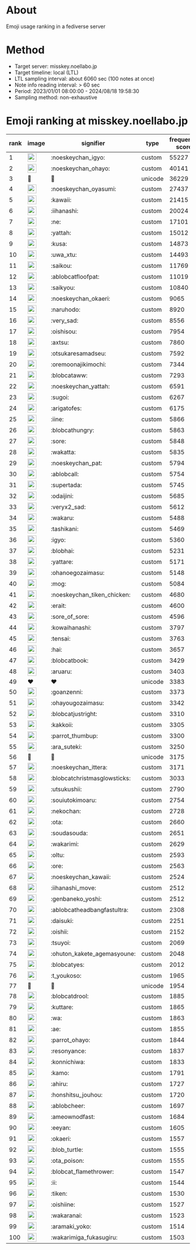 # About
Emoji usage ranking in a fediverse server

# Method
- Target server: misskey.noellabo.jp
- Target timeline: local (LTL)
- LTL sampling interval: about 6060 sec (100 notes at once)
- Note info reading interval: > 60 sec
- Period: 2023/01/01 08:00:00 - 2024/08/18 19:58:30 
- Sampling method: non-exhaustive

# Emoji ranking at misskey.noellabo.jp

|rank|image|signifier|type|frequency score|
|----|----|----|----|----|
|1|<img height="24" src="https://misskey.noellabo.jp/emoji/noeskeychan_igyo.webp">|:noeskeychan_igyo:|custom|55227|
|2|<img height="24" src="https://misskey.noellabo.jp/emoji/noeskeychan_ohayo.webp">|:noeskeychan_ohayo:|custom|40141|
|3|🎉|🎉|unicode|36229|
|4|<img height="24" src="https://misskey.noellabo.jp/emoji/noeskeychan_oyasumi.webp">|:noeskeychan_oyasumi:|custom|27437|
|5|<img height="24" src="https://misskey.noellabo.jp/emoji/kawaii.webp">|:kawaii:|custom|21415|
|6|<img height="24" src="https://misskey.noellabo.jp/emoji/iihanashi.webp">|:iihanashi:|custom|20024|
|7|<img height="24" src="https://misskey.noellabo.jp/emoji/ne.webp">|:ne:|custom|17101|
|8|<img height="24" src="https://misskey.noellabo.jp/emoji/yattah.webp">|:yattah:|custom|15012|
|9|<img height="24" src="https://misskey.noellabo.jp/emoji/kusa.webp">|:kusa:|custom|14873|
|10|<img height="24" src="https://misskey.noellabo.jp/emoji/uwa_xtu.webp">|:uwa_xtu:|custom|14493|
|11|<img height="24" src="https://misskey.noellabo.jp/emoji/saikou.webp">|:saikou:|custom|11769|
|12|<img height="24" src="https://misskey.noellabo.jp/emoji/ablobcatfloofpat.webp">|:ablobcatfloofpat:|custom|11019|
|13|<img height="24" src="https://misskey.noellabo.jp/emoji/saikyou.webp">|:saikyou:|custom|10840|
|14|<img height="24" src="https://misskey.noellabo.jp/emoji/noeskeychan_okaeri.webp">|:noeskeychan_okaeri:|custom|9065|
|15|<img height="24" src="https://misskey.noellabo.jp/emoji/naruhodo.webp">|:naruhodo:|custom|8920|
|16|<img height="24" src="https://misskey.noellabo.jp/emoji/very_sad.webp">|:very_sad:|custom|8556|
|17|<img height="24" src="https://misskey.noellabo.jp/emoji/oishisou.webp">|:oishisou:|custom|7954|
|18|<img height="24" src="https://misskey.noellabo.jp/emoji/axtsu.webp">|:axtsu:|custom|7860|
|19|<img height="24" src="https://misskey.noellabo.jp/emoji/otsukaresamadseu.webp">|:otsukaresamadseu:|custom|7592|
|20|<img height="24" src="https://misskey.noellabo.jp/emoji/oremoonajikimochi.webp">|:oremoonajikimochi:|custom|7344|
|21|<img height="24" src="https://misskey.noellabo.jp/emoji/blobcataww.webp">|:blobcataww:|custom|7293|
|22|<img height="24" src="https://misskey.noellabo.jp/emoji/noeskeychan_yattah.webp">|:noeskeychan_yattah:|custom|6591|
|23|<img height="24" src="https://misskey.noellabo.jp/emoji/sugoi.webp">|:sugoi:|custom|6267|
|24|<img height="24" src="https://misskey.noellabo.jp/emoji/arigatofes.webp">|:arigatofes:|custom|6175|
|25|<img height="24" src="https://misskey.noellabo.jp/emoji/iine.webp">|:iine:|custom|5866|
|26|<img height="24" src="https://misskey.noellabo.jp/emoji/blobcathungry.webp">|:blobcathungry:|custom|5863|
|27|<img height="24" src="https://misskey.noellabo.jp/emoji/sore.webp">|:sore:|custom|5848|
|28|<img height="24" src="https://misskey.noellabo.jp/emoji/wakatta.webp">|:wakatta:|custom|5835|
|29|<img height="24" src="https://misskey.noellabo.jp/emoji/noeskeychan_pat.webp">|:noeskeychan_pat:|custom|5794|
|30|<img height="24" src="https://misskey.noellabo.jp/emoji/ablobcall.webp">|:ablobcall:|custom|5754|
|31|<img height="24" src="https://misskey.noellabo.jp/emoji/supertada.webp">|:supertada:|custom|5745|
|32|<img height="24" src="https://misskey.noellabo.jp/emoji/odaijini.webp">|:odaijini:|custom|5685|
|33|<img height="24" src="https://misskey.noellabo.jp/emoji/veryx2_sad.webp">|:veryx2_sad:|custom|5612|
|34|<img height="24" src="https://misskey.noellabo.jp/emoji/wakaru.webp">|:wakaru:|custom|5488|
|35|<img height="24" src="https://misskey.noellabo.jp/emoji/tashikani.webp">|:tashikani:|custom|5469|
|36|<img height="24" src="https://misskey.noellabo.jp/emoji/igyo.webp">|:igyo:|custom|5360|
|37|<img height="24" src="https://misskey.noellabo.jp/emoji/blobhai.webp">|:blobhai:|custom|5231|
|38|<img height="24" src="https://misskey.noellabo.jp/emoji/yattare.webp">|:yattare:|custom|5171|
|39|<img height="24" src="https://misskey.noellabo.jp/emoji/ohanoegozaimasu.webp">|:ohanoegozaimasu:|custom|5148|
|40|<img height="24" src="https://misskey.noellabo.jp/emoji/mog.webp">|:mog:|custom|5084|
|41|<img height="24" src="https://misskey.noellabo.jp/emoji/noeskeychan_tiken_chicken.webp">|:noeskeychan_tiken_chicken:|custom|4680|
|42|<img height="24" src="https://misskey.noellabo.jp/emoji/erait.webp">|:erait:|custom|4600|
|43|<img height="24" src="https://misskey.noellabo.jp/emoji/sore_of_sore.webp">|:sore_of_sore:|custom|4596|
|44|<img height="24" src="https://misskey.noellabo.jp/emoji/kowaihanashi.webp">|:kowaihanashi:|custom|3797|
|45|<img height="24" src="https://misskey.noellabo.jp/emoji/tensai.webp">|:tensai:|custom|3763|
|46|<img height="24" src="https://misskey.noellabo.jp/emoji/hai.webp">|:hai:|custom|3657|
|47|<img height="24" src="https://misskey.noellabo.jp/emoji/blobcatbook.webp">|:blobcatbook:|custom|3429|
|48|<img height="24" src="https://misskey.noellabo.jp/emoji/aruaru.webp">|:aruaru:|custom|3403|
|49|❤|❤|unicode|3383|
|50|<img height="24" src="https://misskey.noellabo.jp/emoji/goanzenni.webp">|:goanzenni:|custom|3373|
|51|<img height="24" src="https://misskey.noellabo.jp/emoji/ohayougozaimasu.webp">|:ohayougozaimasu:|custom|3342|
|52|<img height="24" src="https://misskey.noellabo.jp/emoji/blobcatjustright.webp">|:blobcatjustright:|custom|3310|
|53|<img height="24" src="https://misskey.noellabo.jp/emoji/kakkoii.webp">|:kakkoii:|custom|3305|
|54|<img height="24" src="https://misskey.noellabo.jp/emoji/parrot_thumbup.webp">|:parrot_thumbup:|custom|3300|
|55|<img height="24" src="https://misskey.noellabo.jp/emoji/ara_suteki.webp">|:ara_suteki:|custom|3250|
|56|🍗|🍗|unicode|3175|
|57|<img height="24" src="https://misskey.noellabo.jp/emoji/noeskeychan_ittera.webp">|:noeskeychan_ittera:|custom|3171|
|58|<img height="24" src="https://misskey.noellabo.jp/emoji/blobcatchristmasglowsticks.webp">|:blobcatchristmasglowsticks:|custom|3033|
|59|<img height="24" src="https://misskey.noellabo.jp/emoji/utsukushii.webp">|:utsukushii:|custom|2790|
|60|<img height="24" src="https://misskey.noellabo.jp/emoji/souiutokimoaru.webp">|:souiutokimoaru:|custom|2754|
|61|<img height="24" src="https://misskey.noellabo.jp/emoji/nekochan.webp">|:nekochan:|custom|2728|
|62|<img height="24" src="https://misskey.noellabo.jp/emoji/ota.webp">|:ota:|custom|2660|
|63|<img height="24" src="https://misskey.noellabo.jp/emoji/soudasouda.webp">|:soudasouda:|custom|2651|
|64|<img height="24" src="https://misskey.noellabo.jp/emoji/wakarimi.webp">|:wakarimi:|custom|2629|
|65|<img height="24" src="https://misskey.noellabo.jp/emoji/oltu.webp">|:oltu:|custom|2593|
|66|<img height="24" src="https://misskey.noellabo.jp/emoji/ore.webp">|:ore:|custom|2563|
|67|<img height="24" src="https://misskey.noellabo.jp/emoji/noeskeychan_kawaii.webp">|:noeskeychan_kawaii:|custom|2524|
|68|<img height="24" src="https://misskey.noellabo.jp/emoji/iihanashi_move.webp">|:iihanashi_move:|custom|2512|
|69|<img height="24" src="https://misskey.noellabo.jp/emoji/genbaneko_yoshi.webp">|:genbaneko_yoshi:|custom|2512|
|70|<img height="24" src="https://misskey.noellabo.jp/emoji/ablobcatheadbangfastultra.webp">|:ablobcatheadbangfastultra:|custom|2308|
|71|<img height="24" src="https://misskey.noellabo.jp/emoji/daisuki.webp">|:daisuki:|custom|2251|
|72|<img height="24" src="https://misskey.noellabo.jp/emoji/oishii.webp">|:oishii:|custom|2152|
|73|<img height="24" src="https://misskey.noellabo.jp/emoji/tsuyoi.webp">|:tsuyoi:|custom|2069|
|74|<img height="24" src="https://misskey.noellabo.jp/emoji/ohuton_kakete_agemasyoune.webp">|:ohuton_kakete_agemasyoune:|custom|2048|
|75|<img height="24" src="https://misskey.noellabo.jp/emoji/blobcatyes.webp">|:blobcatyes:|custom|2012|
|76|<img height="24" src="https://misskey.noellabo.jp/emoji/t_youkoso.webp">|:t_youkoso:|custom|1965|
|77|👀|👀|unicode|1954|
|78|<img height="24" src="https://misskey.noellabo.jp/emoji/blobcatdrool.webp">|:blobcatdrool:|custom|1885|
|79|<img height="24" src="https://misskey.noellabo.jp/emoji/kuttare.webp">|:kuttare:|custom|1865|
|80|<img height="24" src="https://misskey.noellabo.jp/emoji/wa.webp">|:wa:|custom|1863|
|81|<img height="24" src="https://misskey.noellabo.jp/emoji/ae.webp">|:ae:|custom|1855|
|82|<img height="24" src="https://misskey.noellabo.jp/emoji/parrot_ohayo.webp">|:parrot_ohayo:|custom|1844|
|83|<img height="24" src="https://misskey.noellabo.jp/emoji/resonyance.webp">|:resonyance:|custom|1837|
|84|<img height="24" src="https://misskey.noellabo.jp/emoji/konnichiwa.webp">|:konnichiwa:|custom|1833|
|85|<img height="24" src="https://misskey.noellabo.jp/emoji/kamo.webp">|:kamo:|custom|1791|
|86|<img height="24" src="https://misskey.noellabo.jp/emoji/ahiru.webp">|:ahiru:|custom|1727|
|87|<img height="24" src="https://misskey.noellabo.jp/emoji/honshitsu_jouhou.webp">|:honshitsu_jouhou:|custom|1720|
|88|<img height="24" src="https://misskey.noellabo.jp/emoji/ablobcheer.webp">|:ablobcheer:|custom|1697|
|89|<img height="24" src="https://misskey.noellabo.jp/emoji/ameownodfast.webp">|:ameownodfast:|custom|1684|
|90|<img height="24" src="https://misskey.noellabo.jp/emoji/eeyan.webp">|:eeyan:|custom|1605|
|91|<img height="24" src="https://misskey.noellabo.jp/emoji/okaeri.webp">|:okaeri:|custom|1557|
|92|<img height="24" src="https://misskey.noellabo.jp/emoji/blob_turtle.webp">|:blob_turtle:|custom|1555|
|93|<img height="24" src="https://misskey.noellabo.jp/emoji/ota_poison.webp">|:ota_poison:|custom|1555|
|94|<img height="24" src="https://misskey.noellabo.jp/emoji/blobcat_flamethrower.webp">|:blobcat_flamethrower:|custom|1547|
|95|<img height="24" src="https://misskey.noellabo.jp/emoji/ii.webp">|:ii:|custom|1544|
|96|<img height="24" src="https://misskey.noellabo.jp/emoji/tiken.webp">|:tiken:|custom|1530|
|97|<img height="24" src="https://misskey.noellabo.jp/emoji/oishiine.webp">|:oishiine:|custom|1527|
|98|<img height="24" src="https://misskey.noellabo.jp/emoji/wakaranai.webp">|:wakaranai:|custom|1523|
|99|<img height="24" src="https://misskey.noellabo.jp/emoji/aramaki_yoko.webp">|:aramaki_yoko:|custom|1514|
|100|<img height="24" src="https://misskey.noellabo.jp/emoji/wakarimiga_fukasugiru.webp">|:wakarimiga_fukasugiru:|custom|1503|
